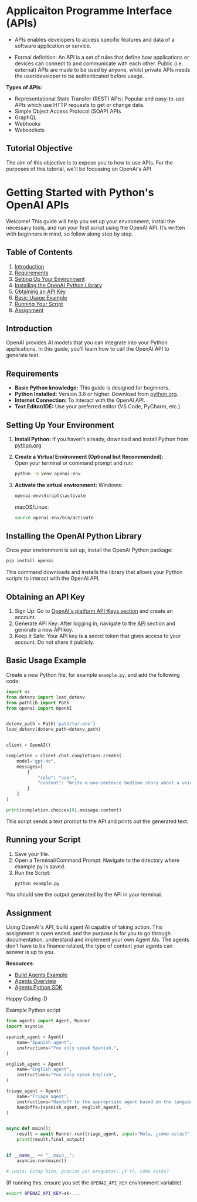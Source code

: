 # Applicaiton Programme Interface (APIs)

- APIs enables developers to access specific features and data of a software application or service.

- Formal definition: An API is a set of rules that define how applications or devices can connect to and communicate with each other.
Public (i.e. external) APIs are made to be used by anyone, whilst private APIs needs the user/developer to be authenticated before usage.

**Types of APIs**:
- Representational State Transfer (REST) APIs: Popular and easy-to-use APIs which use HTTP requests to get or change data.
- Simple Object Access Protocol (SOAP) APIs
- GraphQL
- Webhooks
- Websockets

## Tutorial Objective

The aim of this objective is to expose you to how to use APIs. For the purposes of this tutorial, we'll be focussing on OpenAi's API

# Getting Started with Python's OpenAI APIs

Welcome! This guide will help you set up your environment, install the necessary tools, and run your first script using the OpenAI API. It’s written with beginners in mind, so follow along step by step.

## Table of Contents
1. [Introduction](#introduction)
2. [Requirements](#requirements)
3. [Setting Up Your Environment](#setting-up-your-environment)
4. [Installing the OpenAI Python Library](#installing-the-openai-python-library)
5. [Obtaining an API Key](#obtaining-an-api-key)
6. [Basic Usage Example](#basic-usage-example)
7. [Running Your Script](#running-your-script)
8. [Assignment](#additional-resources)

## Introduction
OpenAI provides AI models that you can integrate into your Python applications. In this guide, you’ll learn how to call the OpenAI API to generate text.

## Requirements
- **Basic Python knowledge:** This guide is designed for beginners.
- **Python Installed:** Version 3.6 or higher. Download from [python.org](https://www.python.org/).
- **Internet Connection:** To interact with the OpenAI API.
- **Text Editor/IDE:** Use your preferred editor (VS Code, PyCharm, etc.).

## Setting Up Your Environment
1. **Install Python:** If you haven’t already, download and install Python from [python.org](https://www.python.org/).
2. **Create a Virtual Environment (Optional but Recommended):**  
   Open your terminal or command prompt and run:
   ```bash
   python -m venv openai-env
   ```

3. **Activate the virtual environment:**
    Windows:
    ```bash
    openai-env\Scripts\activate
    ```
    macOS/Linux:
    ```bash
    source openai-env/bin/activate
    ```

## Installing the OpenAI Python Library
Once your environment is set up, install the OpenAI Python package:

```bash
pip install openai
```

This command downloads and installs the library that allows your Python scripts to interact with the OpenAI API.

## Obtaining an API Key

1. Sign Up: Go to [OpenAI's platform API-Keys section](https://platform.openai.com) and create an account.
2. Generate API Key: After logging in, navigate to the [API](https://platform.openai.com/api-keys) section and generate a new API key.
3. Keep it Safe: Your API key is a secret token that gives access to your account. Do not share it publicly.

## Basic Usage Example

Create a new Python file, for example `example.py`, and add the following code:

```python
import os
from dotenv import load_dotenv
from pathlib import Path
from openai import OpenAI


dotenv_path = Path('path/to/.env')
load_dotenv(dotenv_path=dotenv_path)


client = OpenAI()

completion = client.chat.completions.create(
    model="gpt-4o",
    messages=[
        {
            "role": "user",
            "content": "Write a one-sentence bedtime story about a unicorn."
        }
    ]
)

print(completion.choices[0].message.content)
```
This script sends a text prompt to the API and prints out the generated text.

## Running your Script

1. Save your file.
2. Open a Terminal/Command Prompt: Navigate to the directory where example.py is saved.
3. Run the Script:
    ```bash
    python example.py
    ```
You should see the output generated by the API in your terminal.

## Assignment

Using OpenAI's API, build agent AI capable of taking action. This assignment is open ended. and the purpose is for you to go through documentation, understand and implement your own Agent AIs. The agents don't have to be finance related, the type of content your agents can asnwer is up to you.

**Resources**:

- [Build Agents Example](https://platform.openai.com/docs/quickstart?api-mode=chat#build-agents)
- [Agents Overview](https://platform.openai.com/docs/guides/agents)
- [Agents Python SDK](https://openai.github.io/openai-agents-python/)



Happy Coding :D

Example Python script

```python
from agents import Agent, Runner
import asyncio

spanish_agent = Agent(
    name="Spanish agent",
    instructions="You only speak Spanish.",
)

english_agent = Agent(
    name="English agent",
    instructions="You only speak English",
)

triage_agent = Agent(
    name="Triage agent",
    instructions="Handoff to the appropriate agent based on the language of the request.",
    handoffs=[spanish_agent, english_agent],
)


async def main():
    result = await Runner.run(triage_agent, input="Hola, ¿cómo estás?")
    print(result.final_output)


if __name__ == "__main__":
    asyncio.run(main())

# ¡Hola! Estoy bien, gracias por preguntar. ¿Y tú, cómo estás?
```

(If running this, ensure you set the `OPENAI_API_KEY` environment variable)
```bash
export OPENAI_API_KEY=sk-...
```